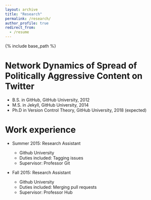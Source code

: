 ```yaml
---
layout: archive
title: "Research"
permalink: /research/
author_profile: true
redirect_from:
  - /resume
---
```


{% include base_path %}

Network Dynamics of Spread of Politically Aggressive Content on Twitter
======
* B.S. in GitHub, GitHub University, 2012
* M.S. in Jekyll, GitHub University, 2014
* Ph.D in Version Control Theory, GitHub University, 2018 (expected)

Work experience
======
* Summer 2015: Research Assistant
  * Github University
  * Duties included: Tagging issues
  * Supervisor: Professor Git

* Fall 2015: Research Assistant
  * Github University
  * Duties included: Merging pull requests
  * Supervisor: Professor Hub
  

